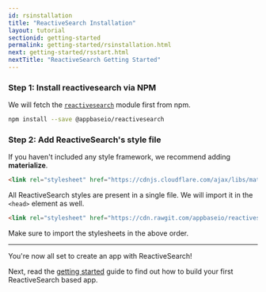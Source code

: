 ```yaml
---
id: rsinstallation
title: "ReactiveSearch Installation"
layout: tutorial
sectionid: getting-started
permalink: getting-started/rsinstallation.html
next: getting-started/rsstart.html
nextTitle: "ReactiveSearch Getting Started"
---
```


### Step 1: Install reactivesearch via NPM

We will fetch the [`reactivesearch`](https://www.npmjs.com/package/@appbaseio/reactivesearch) module first from npm.

```bash
npm install --save @appbaseio/reactivesearch
```

### Step 2: Add ReactiveSearch's style file

If you haven't included any style framework, we recommend adding **materialize**.

```html
<link rel="stylesheet" href="https://cdnjs.cloudflare.com/ajax/libs/materialize/0.98.0/css/materialize.min.css">
```

All ReactiveSearch styles are present in a single file. We will import it in the `<head>` element as well.

```html
<link rel="stylesheet" href="https://cdn.rawgit.com/appbaseio/reactivesearch/master/dist/css/style.min.css">
```

Make sure to import the stylesheets in the above order.

---

You're now all set to create an app with ReactiveSearch!

Next, read the [getting started](/getting-started/RSStart.html) guide to find out how to build your first ReactiveSearch based app.
